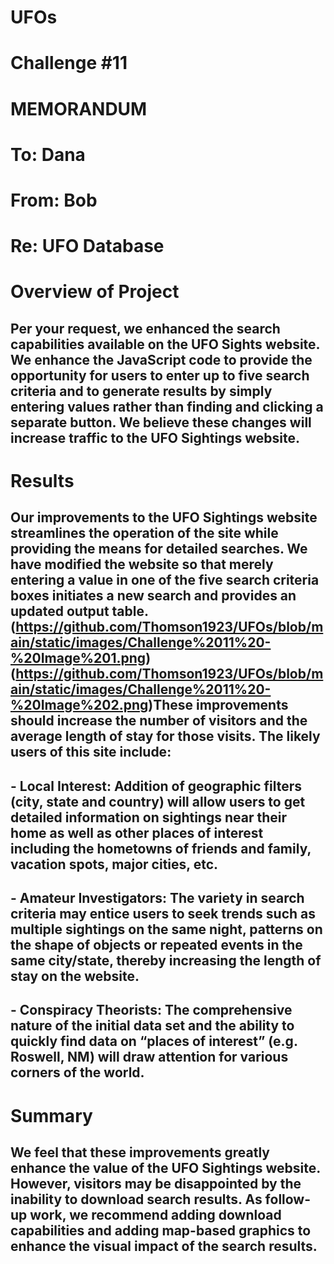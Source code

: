 # UFOs
# Challenge #11

# MEMORANDUM

# To: Dana 
# From: Bob
# Re: UFO Database 

# Overview of Project
## Per your request, we enhanced the search capabilities available on the UFO Sights website. We enhance the JavaScript code to provide the opportunity for users to enter up to five search criteria and to generate results by simply entering values rather than finding and clicking a separate button. We believe these changes will increase traffic to the UFO Sightings website.

# Results
## Our improvements to the UFO Sightings website streamlines the operation of the site while providing the means for detailed searches. We have modified the website so that merely entering a value in one of the five search criteria boxes initiates a new search and provides an updated output table. (https://github.com/Thomson1923/UFOs/blob/main/static/images/Challenge%2011%20-%20Image%201.png)(https://github.com/Thomson1923/UFOs/blob/main/static/images/Challenge%2011%20-%20Image%202.png)These improvements should increase the number of visitors and the average length of stay for those visits. The likely users of this site include:
## - Local Interest: Addition of geographic filters (city, state and country) will allow users to get detailed information on sightings near their home as well as other places of interest including the hometowns of friends and family, vacation spots, major cities, etc.
## - Amateur Investigators: The variety in search criteria may entice users to seek trends such as multiple sightings on the same night, patterns on the shape of objects or repeated events in the same city/state, thereby increasing the length of stay on the website. 
## - Conspiracy Theorists: The comprehensive nature of the initial data set and the ability to quickly find data on “places of interest” (e.g. Roswell, NM) will draw attention for various corners of the world.

# Summary
## We feel that these improvements greatly enhance the value of the UFO Sightings website. However, visitors may be disappointed by the inability to download search results. As follow-up work, we recommend adding download capabilities and adding map-based graphics to enhance the visual impact of the search results.
